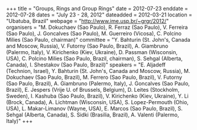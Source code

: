 +++
title = "Groups, Rings and Group Rings"
date = 2012-07-23
enddate = 2012-07-28
dates = "July 23 - 28, 2012"
dateadded = 2012-03-21
location = "Ubatuba, Brazil"
webpage = "http://www.ime.usp.br/~grgr/2012/"
organisers = "M. Dokuchaev (Sao Paulo), R. Ferraz (Sao Paulo), V. Ferreira (Sao Paulo), J. Goncalves (Sao Paulo), M. Guerreiro (Vicosa), C. Polcino Milies (Sao Paulo, chairman)"
committee = "Y. Bahturin (St. John's, Canada and Moscow, Russia), V. Futorny (Sao Paulo, Brazil), A. Giambruno (Palermo, Italy), V. Kirichenko (Kiev, Ukraine), D. Passman (Wisconsin, USA), C. Polcino Milies (Sao Paulo, Brazil, chairman), S. Sehgal (Alberta, Canada), I. Shestakov (Sao Paulo, Brazil)"
speakers = "E. Aljadeff (Technion, Israel), Y. Bahturin (St. John's, Canada and Moscow, Russia), M. Dokuchaev (Sao Paulo, Brazil), M. Ferrero (Sao Paulo, Brazil), V. Futorny (Sao Paulo, Brazil), A. Giambruno (Palermo, Italy), J. Goncalves (Sao Paulo, Brazil), E. Jespers (Vrije U. of Brussels, Belgium), D. Leites (Stockholm, Sweden), I. Kashuba (Sao Paulo, Brazil), V. Kirichenko (Kiev, Ukraine), Y. Li (Brock, Canada), A. Lichtman (Wisconsin, USA), S. Lopez-Permouth (Ohio, USA), L. Makar-Limanov (Wayne, USA), E. Marcos (Sao Paulo, Brazil), S. Sehgal (Alberta, Canada), S. Sidki (Brasilia, Brazil), A. Valenti (Palermo, Italy)"
+++
